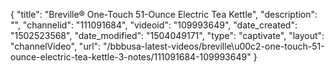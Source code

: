 {
    "title": "Breville&reg; One-Touch 51-Ounce Electric Tea Kettle",
    "description": "",
    "channelid": "111091684",
    "videoid": "109993649",
    "date_created": "1502523568",
    "date_modified": "1504049171",
    "type": "captivate",
    "layout": "channelVideo",
    "url": "\/bbbusa-latest-videos\/breville\u00c2-one-touch-51-ounce-electric-tea-kettle-3-notes\/111091684-109993649"
}